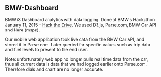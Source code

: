 ## BMW-Dashboard
BMW i3 Dashboard analytics with data logging. Done at BMW's Hackathon January 11, 2015 - [Hack the Drive](http://www.hackthedrive.com/). We used D3.js, Parse.com, BMW Car API and Here (maps). 

Our mobile web application took live data from the BMW Car API, and stored it in Parse.com. Later queried for specific values such as trip data and fuel levels to present to the end user.

Note: unfortunately web app no longer pulls real time data from the car, thus all current data is data that we had logged earlier onto Parse.com. Therefore dials and chart are no longer accurate.